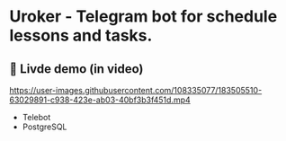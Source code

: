 # Uroker - Telegram bot for schedule lessons and tasks.

## 👀 Livde demo (in video)
https://user-images.githubusercontent.com/108335077/183505510-63029891-c938-423e-ab03-40bf3b3f451d.mp4

- Telebot
- PostgreSQL

